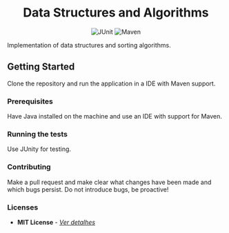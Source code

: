 <h1 align="center">
    Data Structures and Algorithms
</h1>

<p align="center">
  <img alt="JUnit" src="https://img.shields.io/badge/-JUnit-25A162?style=for-the-badge&logo=java&logoColor=white" />
  <img alt="Maven" src="https://img.shields.io/badge/-Apache Maven-C71A36?style=for-the-badge&logo=apache-maven&logoColor=white" />
</p>

Implementation of data structures and sorting algorithms.

## Getting Started
Clone the repository and run the application in a IDE with Maven support.

### **Prerequisites**
Have Java installed on the machine and use an IDE with support for Maven.

### **Running the tests**
Use JUnity for testing.

### Contributing
Make a pull request and make clear what changes have been made and which bugs persist. Do not introduce bugs, be proactive!

### Licenses
* **MIT License** - [*Ver detalhes*](./LICENSE.txt)
